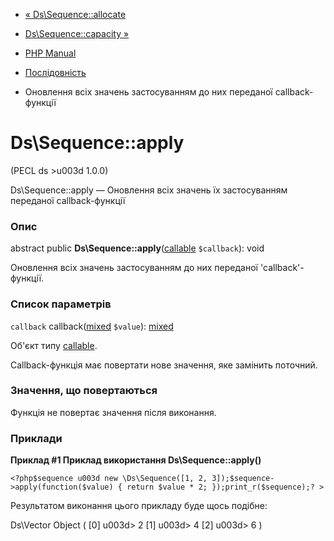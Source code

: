 - [« Ds\Sequence::allocate](ds-sequence.allocate.md)
- [Ds\Sequence::capacity »](ds-sequence.capacity.md)

- [PHP Manual](index.md)
- [Послідовність](class.ds-sequence.md)
- Оновлення всіх значень застосуванням до них переданої
callback-функції

# Ds\Sequence::apply

(PECL ds \>u003d 1.0.0)

Ds\Sequence::apply — Оновлення всіх значень їх застосуванням
переданої callback-функції

### Опис

abstract public
**Ds\Sequence::apply**([callable](language.types.callable.md)
`$callback`): void

Оновлення всіх значень застосуванням до них переданої
'callback'-функції.

### Список параметрів

`callback`
callback([mixed](language.types.declarations.md#language.types.declarations.mixed)
`$value`):
[mixed](language.types.declarations.md#language.types.declarations.mixed)

Об'єкт типу [callable](language.types.callable.md).

Callback-функція має повертати нове значення, яке замінить
поточний.

### Значення, що повертаються

Функція не повертає значення після виконання.

### Приклади

**Приклад #1 Приклад використання **Ds\Sequence::apply()****

` <?php$sequence u003d new \Ds\Sequence([1, 2, 3]);$sequence->apply(function($value) { return $value * 2; });print_r($sequence);? > `

Результатом виконання цього прикладу буде щось подібне:

Ds\Vector Object
(
[0] u003d> 2
[1] u003d> 4
[2] u003d> 6
)

